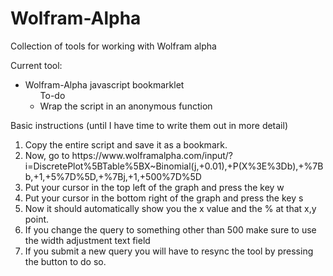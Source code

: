 # Wolfram-Alpha
Collection of tools for working with Wolfram alpha


Current tool:

<ul>
  <li> Wolfram-Alpha javascript bookmarklet
    <ul> To-do
      <li>Wrap the script in an anonymous function</li>
    </ul>
  </li>
</ul>



Basic instructions (until I have time to write them out in more detail)

<ol>
  <li>Copy the entire script and save it as a bookmark. </li>
  <li>Now, go to 
https://www.wolframalpha.com/input/?i=DiscretePlot%5BTable%5BX~Binomial(j,+0.01),+P(X%3E%3Db),+%7Bb,+1,+5%7D%5D,+%7Bj,+1,+500%7D%5D </li>
  <li>Put your cursor in the top left of the graph and press the key w</li>
  <li>Put your cursor in the bottom right of the graph and press the key s</li>
  <li>Now it should automatically show you the x value and the % at that x,y point.</li> 
  <li>If you change the query to something other than 500 make sure to use the width adjustment text field</li>
  <li>If you submit a new query you will have to resync the tool by pressing the button to do so.</li>
 </ol>

